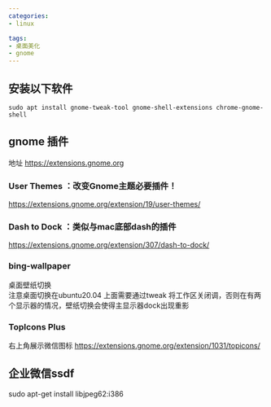 ```yaml
---
categories:
- linux

tags:
- 桌面美化
- gnome
---
```



## 安装以下软件
```shell
sudo apt install gnome-tweak-tool gnome-shell-extensions chrome-gnome-shell
```


## gnome 插件
地址 https://extensions.gnome.org

### User Themes ：改变Gnome主题必要插件！
https://extensions.gnome.org/extension/19/user-themes/

### Dash to Dock ：类似与mac底部dash的插件
https://extensions.gnome.org/extension/307/dash-to-dock/


### bing-wallpaper
桌面壁纸切换  
注意桌面切换在ubuntu20.04 上面需要通过tweak 将工作区关闭调，否则在有两个显示器的情况，壁纸切换会使得主显示器dock出现重影

### TopIcons Plus
右上角展示微信图标
https://extensions.gnome.org/extension/1031/topicons/


## 企业微信ssdf
sudo apt-get install libjpeg62:i386